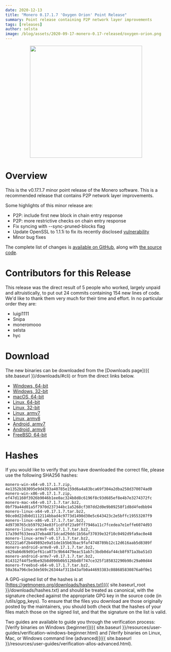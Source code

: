 ```yaml
---
date: 2020-12-13
title: "Monero 0.17.1.7 'Oxygen Orion' Point Release"
summary: Point release containing P2P network layer improvements
tags: [releases]
author: selsta
image: /blog/assets/2020-09-17-monero-0.17-released/oxygen-orion.png
---
```


<div align="center">
   <img src="{{ page.image }}" width="350px">
 </div>

# Overview

This is the v0.17.1.7 minor point release of the Monero software. This is a recommended release that contains P2P network layer improvements.

Some highlights of this minor release are:

- P2P: include first new block in chain entry response
- P2P: more restrictive checks on chain entry response
- Fix syncing with \-\-sync-pruned-blocks flag
- Update OpenSSL to 1.1.1i to fix its recently disclosed [vulnerability](https://www.openssl.org/news/secadv/20201208.txt)
- Minor bug fixes

The complete list of changes is [available on GitHub](https://github.com/monero-project/monero/compare/v0.17.1.6...v0.17.1.7), along with [the source code](https://github.com/monero-project/monero/tree/v0.17.1.7).

# Contributors for this Release

This release was the direct result of 5 people who worked, largely unpaid and altruistically, to put out 24 commits containing 154 new lines of code. We'd like to thank them very much for their time and effort. In no particular order they are:

- luigi1111
- Snipa
- moneromooo
- selsta
- hyc

# Download

The new binaries can be downloaded from the [Downloads page]({{ site.baseurl }}/downloads/#cli) or from the direct links below.

- [Windows, 64-bit](https://downloads.getmonero.org/cli/monero-win-x64-v0.17.1.7.zip)
- [Windows, 32-bit](https://downloads.getmonero.org/cli/monero-win-x86-v0.17.1.7.zip)
- [macOS, 64-bit](https://downloads.getmonero.org/cli/monero-mac-x64-v0.17.1.7.tar.bz2)
- [Linux, 64-bit](https://downloads.getmonero.org/cli/monero-linux-x64-v0.17.1.7.tar.bz2)
- [Linux, 32-bit](https://downloads.getmonero.org/cli/monero-linux-x86-v0.17.1.7.tar.bz2)
- [Linux, armv7](https://downloads.getmonero.org/cli/monero-linux-armv7-v0.17.1.7.tar.bz2)
- [Linux, armv8](https://downloads.getmonero.org/cli/monero-linux-armv8-v0.17.1.7.tar.bz2)
- [Android, armv7](https://downloads.getmonero.org/cli/monero-android-armv7-v0.17.1.7.tar.bz2)
- [Android, armv8](https://downloads.getmonero.org/cli/monero-android-armv8-v0.17.1.7.tar.bz2)
- [FreeBSD, 64-bit](https://downloads.getmonero.org/cli/monero-freebsd-x64-v0.17.1.7.tar.bz2)

# Hashes

If you would like to verify that you have downloaded the correct file, please use the following SHA256 hashes:

```
monero-win-x64-v0.17.1.7.zip, 4e1352b383095e9d4393a40785e159d6a4a83bca69f304a2dba258d370074ad0
monero-win-x86-v0.17.1.7.zip, ef47d1160f3926b9046b1ee0ac324b8d8c6196f8c93d685ef8e4b7e3274372fc
monero-mac-x64-v0.17.1.7.tar.bz2, 0bf79a44d01a5f7970d237344bc1a5268cf307dd2d0e9b09258f1d8d4fedbb94
monero-linux-x64-v0.17.1.7.tar.bz2, 98ce0d22db0d1112114bbad4c9773d1490d30e5c643423c2e5bffc19553207f9
monero-linux-x86-v0.17.1.7.tar.bz2, 4d9730765cb5979234e83f1cdfdf23a9fff7946a11c7fcedea7e1effe6074d93
monero-linux-armv8-v0.17.1.7.tar.bz2, 17a39df633eea37eba4871dcad29ddc1b56af37039e32f10c0492d9fa9ac0e48
monero-linux-armv7-v0.17.1.7.tar.bz2, 952221a6f2b449892e9a51de1b5b63bac9faf4748789b12c12d616aab5d8389f
monero-android-armv8-v0.17.1.7.tar.bz2, c629ab6d69d91ef61ca073c9b64479eac51ab7c3bdb0daf44cb8f971a3ba51d3
monero-android-armv7-v0.17.1.7.tar.bz2, 814312f44f5e9be92b8d090b0b5126bd8f747ce325f185832290b98c29a00d44
monero-freebsd-x64-v0.17.1.7.tar.bz2, 50a36a796cbe3de569c26344af311b43afb0a44693383c088685830876a0f0e1
```

A GPG-signed list of the hashes is at [https://getmonero.org/downloads/hashes.txt]({{ site.baseurl_root }}/downloads/hashes.txt) and should be treated as canonical, with the signature checked against the appropriate GPG key in the source code (in /utils/gpg_keys). To ensure that the files you download are those originally posted by the maintainers, you should both check that the hashes of your files match those on the signed list, and that the signature on the list is valid.

Two guides are available to guide you through the verification process: [Verify binaries on Windows (beginner)]({{ site.baseurl }}/resources/user-guides/verification-windows-beginner.html) and [Verify binaries on Linux, Mac, or Windows command line (advanced)]({{ site.baseurl }}/resources/user-guides/verification-allos-advanced.html).
